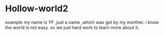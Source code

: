 # Hollow-world2
example
my name is YF ,just a name ,which was got by my morther.
i know the world is not easy. so we just hard work to learn more about it.
